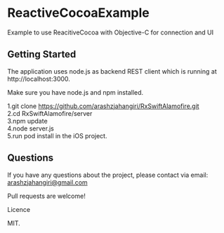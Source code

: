 # ReactiveCocoaExample
Example to use ReacitiveCocoa with Objective-C for connection and UI
<br />
## Getting Started
The application uses node.js as backend REST client which is running at http://localhost:3000.<br />

Make sure you have node.js and npm installed.

1.git clone https://github.com/arashzjahangiri/RxSwiftAlamofire.git<br />
2.cd RxSwiftAlamofire/server<br />
3.npm update<br />
4.node server.js<br />
5.run pod install in the iOS project.<br />

## Questions<br/>
If you have any questions about the project, please contact via email: arashzjahangiri@gmail.com

Pull requests are welcome!

Licence

MIT.

